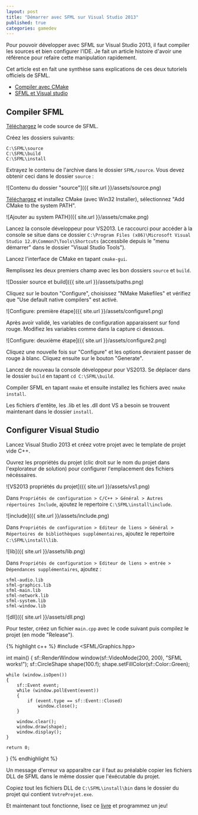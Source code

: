 ```yaml
---
layout: post
title: "Démarrer avec SFML sur Visual Studio 2013"
published: true
categories: gamedev
---
```


Pour pouvoir développer avec SFML sur Visual Studio 2013, il faut compiler les sources et bien configurer l'IDE. 
Je fait un article histoire d'avoir une référence pour refaire cette manipulation rapidement.

Cet article est en fait une synthèse sans explications de ces deux tutoriels officiels de SFML.

* [Compiler avec CMake](http://sfml-dev.org/tutorials/2.0/compile-with-cmake-fr.php "Compiler avec CMake")
* [SFML et Visual studio](http://sfml-dev.org/tutorials/2.1/start-vc-fr.php "SFML et Visual studio")

## Compiler SFML

[Téléchargez](http://sfml-dev.org/download-fr.php) le code source de SFML.

Créez les dossiers suivants:

    C:\SFML\source
    C:\SFML\build
    C:\SFML\install

Extrayez le contenu de l'archive dans le dossier `SFML/source`. Vous devez obtenir ceci dans le dossier `source` :

![Contenu du dossier "source"]({{ site.url }}/assets/source.png)

[Téléchargez](http://www.cmake.org/download/) et installez CMake (avec Win32 Installer), sélectionnez "Add CMake to the system PATH".

![Ajouter au system PATH]({{ site.url }}/assets/cmake.png)

Lancez la console développeur pour VS2013. Le raccourci pour accéder à la console se situe dans ce dossier `C:\Program Files (x86)\Microsoft Visual Studio 12.0\Common7\Tools\Shortcuts` (accessbile depuis le "menu démarrer" dans le dossier "Visual Studio Tools").

Lancez l'interface de CMake en tapant `cmake-gui`.

Remplissez les deux premiers champ avec les bon dossiers  `source` et `build`.

![Dossier source et build]({{ site.url }}/assets/paths.png)

Cliquez sur le bouton "Configure", choisissez "NMake Makefiles" et vérifiez que "Use default native compilers" est activé.

![Configure: première étape]({{ site.url }}/assets/configure1.png)

Après avoir validé, les variables de configuration apparaissent sur fond rouge. Modifiez les variables comme dans la capture ci dessous.

![Configure: deuxième étape]({{ site.url }}/assets/configure2.png)

Cliquez une nouvelle fois sur "Configure" et les options devraient passer de rouge à blanc. Cliquez ensuite sur le bouton "Generate".

Lancez de nouveau la console développeur pour VS2013. Se déplacer dans le dossier `build` en tapant `cd C:\SFML\build`.

Compiler SFML en tapant `nmake` et ensuite installez les fichiers avec `nmake install`.

Les fichiers d'entête, les .lib et les .dll dont VS a besoin se trouvent maintenant dans le dossier `install`.

## Configurer Visual Studio

Lancez Visual Studio 2013 et créez votre projet avec le template de projet vide C++.

Ouvrez les propriétés du projet (clic droit sur le nom du projet dans l'explorateur de solution) pour configurer l'emplacement des fichiers nécéssaires.

![VS2013 propriétés du projet]({{ site.url }}/assets/vs1.png)

Dans `Propriétés de configuration > C/C++ > Général > Autres répertoires Include`, ajoutez le repertoire `C:\SFML\install\include`.

![include]({{ site.url }}/assets/include.png)

Dans `Propriétés de configuration > Editeur de liens > Général > Répertoires de bibliothèques supplémentaires`, ajoutez le repertoire `C:\SFML\install\lib`.

![lib]({{ site.url }}/assets/lib.png)

Dans `Propriétés de configuration > Editeur de liens > entrée > Dépendances supplémentaires`, ajoutez :

    sfml-audio.lib
    sfml-graphics.lib
    sfml-main.lib
    sfml-network.lib
    sfml-system.lib
    sfml-window.lib
    
![dll]({{ site.url }}/assets/dll.png)

Pour tester, créez un fichier `main.cpp` avec le code suivant puis compilez le projet (en mode "Release").

{% highlight c++ %}
#include <SFML/Graphics.hpp>

int main()
{
    sf::RenderWindow window(sf::VideoMode(200, 200), "SFML works!");
    sf::CircleShape shape(100.f);
    shape.setFillColor(sf::Color::Green);

    while (window.isOpen())
    {
        sf::Event event;
        while (window.pollEvent(event))
        {
            if (event.type == sf::Event::Closed)
                window.close();
        }

        window.clear();
        window.draw(shape);
        window.display();
    }

    return 0;
}
{% endhighlight %}

Un message d'erreur va apparaître car il faut au préalable copier les fichiers DLL de SFML dans le même dossier que l'éxécutable du projet.

Copiez tout les fichiers DLL de `C:\SFML\install\bin` dans le dossier du projet qui contient `VotreProjet.exe`.

Et maintenant tout fonctionne, lisez ce [livre](https://www.packtpub.com/game-development/sfml-game-development) et programmez un jeu!